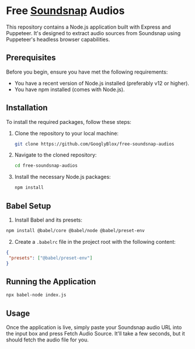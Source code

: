 # Free [Soundsnap](https://www.soundsnap.com/) Audios

This repository contains a Node.js application built with Express and Puppeteer. It's designed to extract audio sources from Soundsnap using Puppeteer's headless browser capabilities.

## Prerequisites

Before you begin, ensure you have met the following requirements:
- You have a recent version of Node.js installed (preferably v12 or higher).
- You have npm installed (comes with Node.js).

## Installation

To install the required packages, follow these steps:

1. Clone the repository to your local machine:
   ```bash
   git clone https://github.com/GooglyBlox/free-soundsnap-audios
   ```
2. Navigate to the cloned repository:
   ```bash
   cd free-soundsnap-audios
   ```
3. Install the necessary Node.js packages:
   ```bash
   npm install
   ```

## Babel Setup
1. Install Babel and its presets:
  ```bash
npm install @babel/core @babel/node @babel/preset-env
  ```
2. Create a ``.babelrc`` file in the project root with the following content:
 ```json
{
  "presets": ["@babel/preset-env"]
}
```

## Running the Application
```bash
npx babel-node index.js
```

## Usage
Once the application is live, simply paste your Soundsnap audio URL into the input box and press Fetch Audio Source. It'll take a few seconds, but it should fetch the audio file for you.
